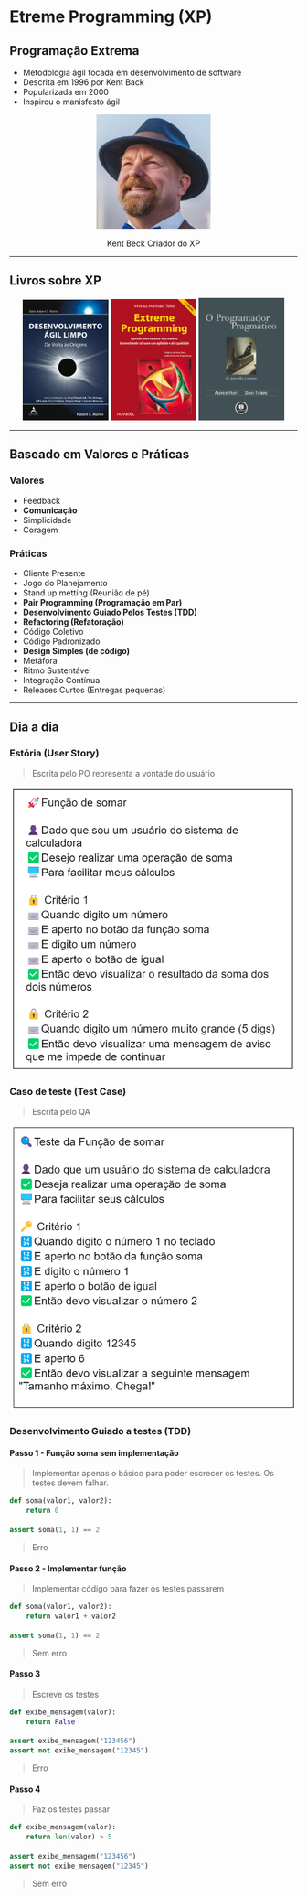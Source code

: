 # Etreme Programming (XP)

## Programação Extrema

- Metodologia ágil focada em desenvolvimento de software
- Descrita em 1996 por Kent Back
- Popularizada em 2000
- Inspirou o manisfesto ágil

<div align="center">
    <img width="200px" src="./kent_beck.jpg"/>
    <p>Kent Beck Criador do XP</p>
</div>

<hr/>

## Livros sobre XP

<div align="center">
    <img width="150px" src="./dev_agil_limpo.jpeg"/>
    <img width="150px" src="./extreme_programming.jpeg"/>
    <img width="150px" src="./programador_pragmatico.jpg"/>
</div>
<hr/>

## Baseado em Valores e Práticas

### Valores

- Feedback
- **Comunicação**
- Simplicidade
- Coragem

### Práticas

- Cliente Presente
- Jogo do Planejamento
- Stand up metting (Reunião de pé)
- **Pair Programming (Programação em Par)**
- **Desenvolvimento Guiado Pelos Testes (TDD)**
- **Refactoring (Refatoração)**
- Código Coletivo
- Código Padronizado
- **Design Simples (de código)**
- Metáfora
- Ritmo Sustentável
- Integração Contínua
- Releases Curtos (Entregas pequenas)

<hr/>

## Dia a dia

### Estória (User Story)

> Escrita pelo PO representa a vontade do usuário

<div align="center">
    <img width="500px" src="./est01.png"/>
</div>

### Caso de teste (Test Case)

> Escrita pelo QA

<div align="center">
    <img width="500px" src="./test_case.png"/>
</div>

### Desenvolvimento Guiado a testes (TDD)

#### Passo 1 - Função soma sem implementação

> Implementar apenas o básico para poder escrecer os testes. Os testes devem falhar.

```py
def soma(valor1, valor2):
    return 0

assert soma(1, 1) == 2
```

> Erro

#### Passo 2 - Implementar função

> Implementar código para fazer os testes passarem

```py
def soma(valor1, valor2):
    return valor1 + valor2

assert soma(1, 1) == 2
```

> Sem erro

#### Passo 3

> Escreve os testes

```py
def exibe_mensagem(valor):
    return False

assert exibe_mensagem("123456")
assert not exibe_mensagem("12345")
```

> Erro

#### Passo 4

> Faz os testes passar

```py
def exibe_mensagem(valor):
    return len(valor) > 5

assert exibe_mensagem("123456")
assert not exibe_mensagem("12345")
```

> Sem erro
